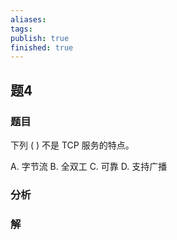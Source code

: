 ```yaml
---
aliases: 
tags: 
publish: true
finished: true
---
```

## 题4
### 题目
下列 ( ) 不是 TCP 服务的特点。

A. 字节流 B. 全双工 C. 可靠 D. 支持广播
### 分析

### 解
